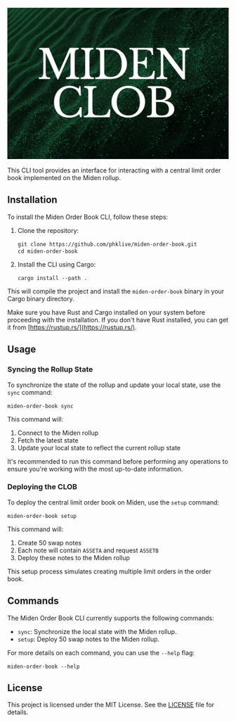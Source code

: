 ![Miden CLOB logo](assets/logo.jpeg)

This CLI tool provides an interface for interacting with a central limit order book implemented on the Miden rollup.

## Installation

To install the Miden Order Book CLI, follow these steps:

1. Clone the repository:
   ```
   git clone https://github.com/phklive/miden-order-book.git
   cd miden-order-book
   ```

2. Install the CLI using Cargo:
   ```
   cargo install --path .
   ```

This will compile the project and install the `miden-order-book` binary in your Cargo binary directory.

Make sure you have Rust and Cargo installed on your system before proceeding with the installation. If you don't have Rust installed, you can get it from [https://rustup.rs/](https://rustup.rs/).

## Usage

### Syncing the Rollup State

To synchronize the state of the rollup and update your local state, use the `sync` command:

```
miden-order-book sync
```

This command will:
1. Connect to the Miden rollup
2. Fetch the latest state
3. Update your local state to reflect the current rollup state

It's recommended to run this command before performing any operations to ensure you're working with the most up-to-date information.

### Deploying the CLOB

To deploy the central limit order book on Miden, use the `setup` command:

```
miden-order-book setup
```

This command will:
1. Create 50 swap notes
2. Each note will contain `ASSETA` and request `ASSETB`
3. Deploy these notes to the Miden rollup

This setup process simulates creating multiple limit orders in the order book.

## Commands

The Miden Order Book CLI currently supports the following commands:

- `sync`: Synchronize the local state with the Miden rollup.
- `setup`: Deploy 50 swap notes to the Miden rollup.

For more details on each command, you can use the `--help` flag:

```
miden-order-book --help
```

## License

This project is licensed under the MIT License. See the [LICENSE](LICENSE) file for details.
